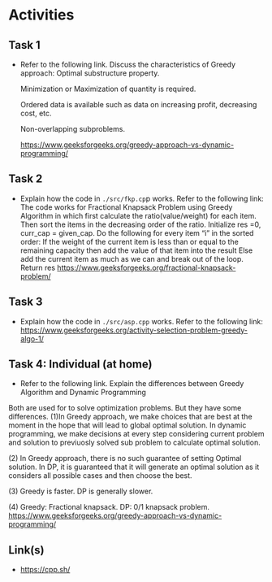 # Activities

## Task 1

- Refer to the following link. Discuss the characteristics of Greedy approach:
    Optimal substructure property. 

    Minimization or Maximization of quantity is required.

    Ordered data is available such as data on increasing profit, decreasing cost, etc.

    Non-overlapping subproblems.

  https://www.geeksforgeeks.org/greedy-approach-vs-dynamic-programming/

## Task 2

- Explain how the code in `./src/fkp.cp`p works. Refer to the following link:
The code works for Fractional Knapsack Problem using Greedy Algorithm in which first calculate the ratio(value/weight) for each item. Then sort the items in the decreasing order of the ratio. 
Initialize res =0, curr_cap = given_cap.
Do the following for every item “i” in the sorted order:
If the weight of the current item is less than or equal to the remaining capacity then add the value of that item into the result
Else add the current item as much as we can and break out of the loop.
Return res
  https://www.geeksforgeeks.org/fractional-knapsack-problem/

## Task 3

- Explain how the code in `./src/asp.cpp` works. Refer to the following link:
  https://www.geeksforgeeks.org/activity-selection-problem-greedy-algo-1/

## Task 4: Individual (at home)

- Refer to the following link. Explain the differences between Greedy Algorithm and Dynamic Programming

Both are used for to solve optimization problems. But they have some differences. 
(1)In Greedy approach, we make choices that are best at the moment in the hope that will lead to global optimal solution.
In dynamic programming, we make decisions at every step considering current problem and solution to previuosly solved sub problem to calculate optimal solution.

(2) In Greedy approach, there is no such guarantee of setting Optimal solution. 
 In DP, it is guaranteed that it will generate an optimal solution as it considers all possible cases and then choose the best.

 (3) Greedy is faster. DP is generally slower.

 (4) Greedy: Fractional knapsack. DP: 0/1 knapsack problem.
  https://www.geeksforgeeks.org/greedy-approach-vs-dynamic-programming/

## Link(s)

- https://cpp.sh/
